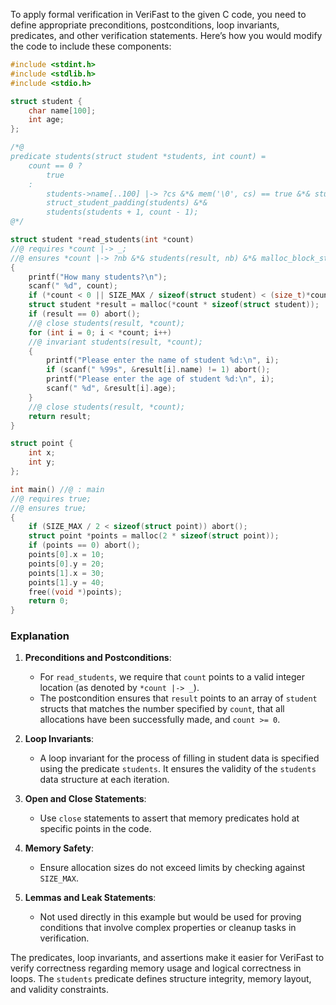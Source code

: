 To apply formal verification in VeriFast to the given C code, you need to define appropriate preconditions, postconditions, loop invariants, predicates, and other verification statements. Here’s how you would modify the code to include these components:

```c
#include <stdint.h>
#include <stdlib.h>
#include <stdio.h>

struct student {
    char name[100];
    int age;
};

/*@
predicate students(struct student *students, int count) =
    count == 0 ?
        true
    :
        students->name[..100] |-> ?cs &*& mem('\0', cs) == true &*& students->age |-> _ &*&
        struct_student_padding(students) &*&
        students(students + 1, count - 1);
@*/

struct student *read_students(int *count)
//@ requires *count |-> _;
//@ ensures *count |-> ?nb &*& students(result, nb) &*& malloc_block_students(result, nb) &*& nb >= 0;
{
    printf("How many students?\n");
    scanf(" %d", count);
    if (*count < 0 || SIZE_MAX / sizeof(struct student) < (size_t)*count) abort();
    struct student *result = malloc(*count * sizeof(struct student));
    if (result == 0) abort();
    //@ close students(result, *count);
    for (int i = 0; i < *count; i++)
    //@ invariant students(result, *count);
    {
        printf("Please enter the name of student %d:\n", i);
        if (scanf(" %99s", &result[i].name) != 1) abort();
        printf("Please enter the age of student %d:\n", i);
        scanf(" %d", &result[i].age);
    }
    //@ close students(result, *count);
    return result;
}

struct point {
    int x;
    int y;
};

int main() //@ : main
//@ requires true;
//@ ensures true;
{
    if (SIZE_MAX / 2 < sizeof(struct point)) abort();
    struct point *points = malloc(2 * sizeof(struct point));
    if (points == 0) abort();
    points[0].x = 10;
    points[0].y = 20;
    points[1].x = 30;
    points[1].y = 40;
    free((void *)points); 
    return 0;
}
```

### Explanation

1. **Preconditions and Postconditions**: 
   - For `read_students`, we require that `count` points to a valid integer location (as denoted by `*count |-> _`).
   - The postcondition ensures that `result` points to an array of `student` structs that matches the number specified by `count`, that all allocations have been successfully made, and `count >= 0`.

2. **Loop Invariants**:
   - A loop invariant for the process of filling in student data is specified using the predicate `students`. It ensures the validity of the `students` data structure at each iteration.

3. **Open and Close Statements**:
   - Use `close` statements to assert that memory predicates hold at specific points in the code.

4. **Memory Safety**:
   - Ensure allocation sizes do not exceed limits by checking against `SIZE_MAX`.

5. **Lemmas and Leak Statements**:
   - Not used directly in this example but would be used for proving conditions that involve complex properties or cleanup tasks in verification.

The predicates, loop invariants, and assertions make it easier for VeriFast to verify correctness regarding memory usage and logical correctness in loops. The `students` predicate defines structure integrity, memory layout, and validity constraints.
